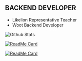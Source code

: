 ## BACKEND DEVELOPER
- Likelion Representative Teacher
- Woot Backend Developer

![Github Stats](https://github-readme-stats.vercel.app/api?username=oereo&show_icons=true)


[![ReadMe Card](https://github-readme-stats.vercel.app/api/pin/?username=oereo&repo=Algorithm_for_CodingTest&theme=dracula)](https://github.com/oereo/Algorithm_for_CodingTest) 

[![ReadMe Card](https://github-readme-stats.vercel.app/api/pin/?username=oereo&repo=Webeing&theme=dracula)](https://github.com/oereo/Webeing)


